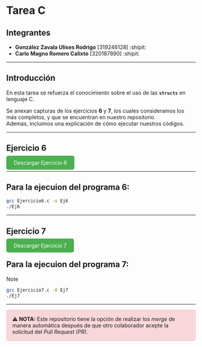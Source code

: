 # Tarea C

## Integrantes
- **González Zavala Ulises Rodrigo** [319246128] :shipit:
- **Carlo Magno Romero Calixto** [320187890] :shipit:

---

## Introducción

En esta tarea se refuerza el conocimiento sobre el uso de las **`structs`** en lenguaje C.

Se anexan capturas de los ejercicios **6** y **7**, los cuales consideramos los más completos, y que se encuentran en nuestro repositorio.  
Además, incluimos una explicación de cómo ejecutar nuestros códigos.

---

## Ejercicio 6
<a href="https://github.com/UliRodGonzZa/3TareaC/raw/main/Ejercicio6.c" download style="text-decoration: none; background-color: #4CAF50; color: white; padding: 10px 20px; border-radius: 5px;">Descargar Ejercicio 6 </a>


---

## Para la ejecuion del programa 6:

```bash
gcc Ejercicio6.c -o Ej6
./Ej6
```

---

## Ejercicio 7
<a href="https://github.com/UliRodGonzZa/3TareaC/raw/main/Ejercicio7.c" download style="text-decoration: none; background-color: #4CAF50; color: white; padding: 10px 20px; border-radius: 5px;">Descargar Ejercicio 7 </a>


## Para la ejecuion del programa 7:

> [!NOTE]

```bash
gcc Ejercicio7.c -0 Ej7
./Ej7
```
---
<div style="background-color: #f8d7da; padding: 15px; border-radius: 5px; border: 1px solid #f5c6cb;">
<strong>⚠️ NOTA:</strong> Este repositorio tiene la opción de realizar los <em>merge</em> de manera automática después de que otro colaborador acepte la solicitud del <em>Pull Request (PR)</em>.
</div>

